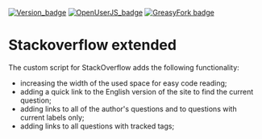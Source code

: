 [![Version_badge](https://img.shields.io/badge/dynamic/json?style=flat-square&color=%232C3E50&label=Version&query=%24.UserScript.version%5B0%5D.value&url=https%3A%2F%2Fopenuserjs.org%2Fmeta%2FXelaNimed%2FStackOverflow_extended.meta.json)](https://openuserjs.org/scripts/XelaNimed/StackOverflow_extended)
[![OpenUserJS_badge](https://img.shields.io/badge/dynamic/json?style=flat-square&suffix=%20installs&color=%232C3E50&label=OpenUserJS&query=%24.OpenUserJS.installs%5B0%5D.value&url=https%3A%2F%2Fopenuserjs.org%2Fmeta%2FXelaNimed%2FStackOverflow_extended.meta.json)](https://openuserjs.org/scripts/XelaNimed/StackOverflow_extended)
[![GreasyFork badge](https://img.shields.io/badge/dynamic/json?style=flat-square&color=%232C3E50&label=GreasyFork&query=total_installs&suffix=%20installs&url=https%3A%2F%2Fgreasyfork.org%2Fscripts%2F424184.json)](https://greasyfork.org/en/scripts/424184-stackoverflow-extended)

# Stackoverflow extended

The custom script for StackOverflow adds the following functionality:

- increasing the width of the used space for easy code reading;
- adding a quick link to the English version of the site to find the current question;
- adding links to all of the author's questions and to questions with current labels only;
- adding links to all questions with tracked tags;
